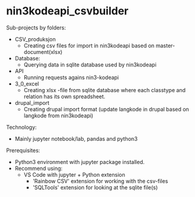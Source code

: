 # nin3kodeapi_csvbuilder
Sub-projects by folders:
* CSV_produksjon
    * Creating csv files for import in nin3kodeapi based on master-document(xlsx)
* Database:
    * Querying data in sqlite database used by nin3kodeapi
* API
    * Running requests agains nin3-kodeapi
* 3_0_excel
    * Creating xlsx -file from sqlite database where each classtype and relation has its own spreadsheet.
* drupal_import
    * Creating drupal import format (update langkode in drupal based on langkode from nin3kodeapi)

Technology:
- Mainly jupyter notebook/lab, pandas and python3

Prerequisites:
- Python3 environment with jupyter package installed.
- Recommend using:
    - VS Code with jupyter + Python extension
        - 'Rainbow CSV' extension for working with the csv-files
        - 'SQLTools' extension for looking at the sqlite file(s)
        